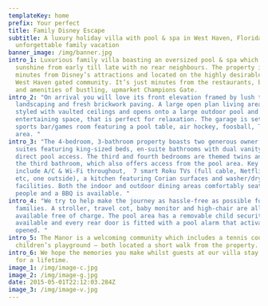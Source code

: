 ```yaml
---
templateKey: home
prefix: Your perfect
title: Family Disney Escape
subtitle: A luxury holiday villa with pool & spa in West Haven, Florida - for an
  unforgettable family vacation
banner_image: /img/banner.jpg
intro_1: Luxurious family villa boasting an oversized pool & spa which offers
  sunshine from early till late with no rear neighbours. The property is just 15
  minutes from Disney’s attractions and located on the highly desirable Manor at
  West Haven gated community. It’s just minutes from the restaurants, bars, golf
  and amenities of bustling, upmarket Champions Gate.
intro_2: "On arrival you will love its front elevation framed by lush tropical
  landscaping and fresh brickwork paving. A large open plan living area is
  styled with vaulted ceilings and opens onto a large outdoor pool and
  entertaining space, that is perfect for relaxation. The garage is setup as a
  sports bar/games room featuring a pool table, air hockey, foosball, TV and bar
  area. "
intro_3: "The 4-bedroom, 3-bathroom property boasts two generous owner’s bedroom
  suites featuring king-sized beds, en-suite bathrooms with dual vanity units &
  direct pool access. The third and fourth bedrooms are themed twins and share
  the third bathroom, which also offers access from the pool area. Key features
  include A/C & Wi-Fi throughout,  7 smart Roku TVs (full cable, Netflix/Disney
  etc, one outside), a kitchen featuring Corian surfaces and washer/dryer
  facilities. Both the indoor and outdoor dining areas comfortably seat eight
  people and a BBQ is available. "
intro_4: "We try to help make the journey as hassle-free as possible for young
  families. A stroller, travel cot, baby monitor and high-chair are all
  available free of charge. The pool area has a removable child security fence
  available and every rear door is fitted with a pool alarm that activates when
  opened. "
intro_5: The Manor is a welcoming community which includes a tennis court and
  children’s playground – both located a short walk from the property.
intro_6: We hope the memories you make whilst guests at our villa stay with you
  for a lifetime.
image_1: /img/image-c.jpg
image_2: /img/image-g.jpg
date: 2015-05-01T22:12:03.284Z
image_3: /img/image-v.jpg
---
```

